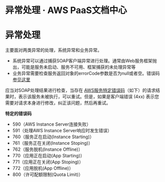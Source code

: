 # 异常处理 · AWS PaaS文档中心

# 异常处理

主要面对两类异常的处理，系统异常和业务异常。

  * 系统异常可以通过捕获SOAP客户端异常进行处理。通常由Web服务框架抛出，可能是服务未启动、服务不可用、框架捕获的未处理异常等
  * 业务异常需要检查服务返回对象的errorCode参数是否为null或者空。错误码[参见这里](<https://docs.awspaas.com/reference-guide/aws-paas-mvc-reference-guide/exception/error-code.html>)

应当对SOAP处理结果进行检查，当存在 [AWS服务特定错误码](<https://docs.awspaas.com/reference-guide/aws-paas-mvc-reference-guide/exception/error-code.html>)（如下）的请求结果时，表示该服务未被执行，可以重试。但是，如果是客户端错误 (4xx) 表示您需要对请求本身进行修改，纠正该问题，然后再重试。

**特定的错误码**

  * 590（AWS Instance Server连接失败）
  * 591（处理AWS Instance Server响应时发生错误）
  * 760（服务正在启动(Instance Starting)）
  * 761（服务正在关闭(Instance Stoping)）
  * 762（服务脱机(Instance Offline)）
  * 770（应用正在启动(App Starting)）
  * 771（应用正在关闭(App Stoping)）
  * 772（应用脱机(App Offline)）
  * 800（许可配额限制(Quota Limit)）
